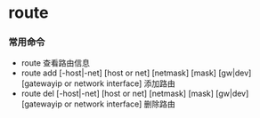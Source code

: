 # route

### 常用命令

* route 查看路由信息
* route add \[-host|-net] \[host or net] \[netmask] \[mask] \[gw|dev] \[gatewayip or network interface]  添加路由
* route del \[-host|-net] \[host or net] \[netmask] \[mask] \[gw|dev] \[gatewayip or network interface]  删除路由
